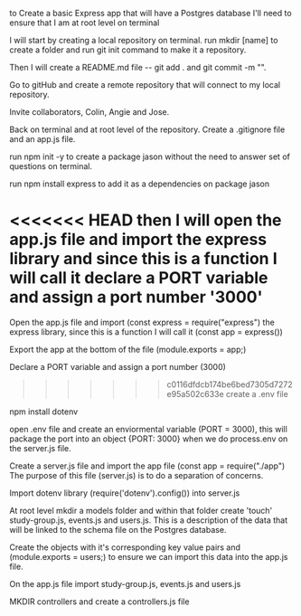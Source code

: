 to Create a basic Express app that will have a Postgres database I'll need to ensure that I am at root level on terminal

I will start by creating a local repository on terminal.  run mkdir [name] to create a folder and run git init command to make it a repository.

Then I will create a README.md file -- git add . and git commit -m "".

Go to gitHub and create a remote repository that will connect to my local repository.

Invite collaborators, Colin, Angie and Jose.

Back on terminal and at root level of the repository.  Create a .gitignore file and an app.js file.

run npm init -y to create a package jason without the need to answer set of questions on terminal.

run npm install express to add it as a dependencies on package jason

<<<<<<< HEAD
then I will open the app.js file and import the express library and since this is a function I will call it
declare a PORT variable and assign a port number '3000'
=======
Open the app.js file and import (const express = require("express") the express library, since this is a function I will call it (const app = express())

Export the app at the bottom of the file (module.exports = app;)

Declare a PORT variable and assign a port number (3000)

>>>>>>> c0116dfdcb174be6bed7305d7272e95a502c633e
create a .env file

npm install dotenv

open .env file and create an enviormental variable (PORT = 3000), this will package the port into an object {PORT: 3000} when we do process.env on the server.js file.

Create a server.js file and import the app file (const app = require("./app")  The purpose of this file (server.js) is to do a separation of concerns.

Import dotenv library (require('dotenv').config()) into server.js

At root level mkdir a models folder and within that folder create 'touch' study-group.js, events.js and users.js.  This is a description of the data that will be linked to the schema file on the Postgres database.

Create the objects with it's corresponding key value pairs and (module.exports = users;) to ensure we can import this data into the app.js file.

On the app.js file import study-group.js, events.js and users.js

MKDIR controllers and create a controllers.js file
